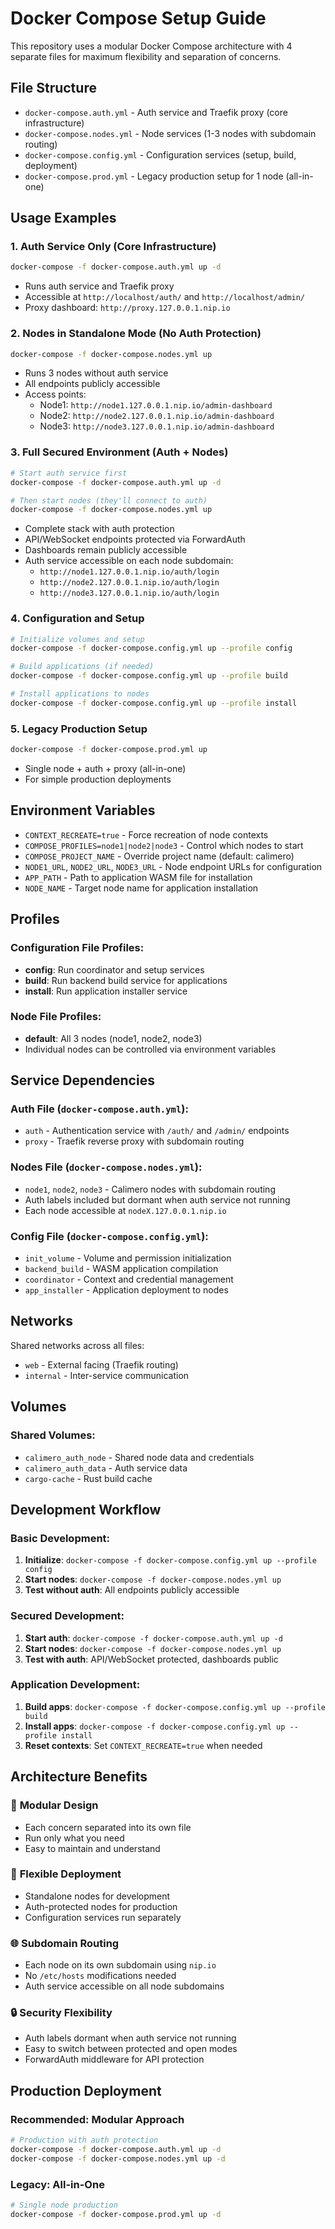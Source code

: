 # Docker Compose Setup Guide

This repository uses a modular Docker Compose architecture with 4 separate files for maximum flexibility and separation of concerns.

## File Structure

- `docker-compose.auth.yml` - Auth service and Traefik proxy (core infrastructure)
- `docker-compose.nodes.yml` - Node services (1-3 nodes with subdomain routing)
- `docker-compose.config.yml` - Configuration services (setup, build, deployment)
- `docker-compose.prod.yml` - Legacy production setup for 1 node (all-in-one)

## Usage Examples

### 1. Auth Service Only (Core Infrastructure)
```bash
docker-compose -f docker-compose.auth.yml up -d
```
- Runs auth service and Traefik proxy
- Accessible at `http://localhost/auth/` and `http://localhost/admin/`
- Proxy dashboard: `http://proxy.127.0.0.1.nip.io`

### 2. Nodes in Standalone Mode (No Auth Protection)
```bash
docker-compose -f docker-compose.nodes.yml up
```
- Runs 3 nodes without auth service
- All endpoints publicly accessible
- Access points:
  - Node1: `http://node1.127.0.0.1.nip.io/admin-dashboard`
  - Node2: `http://node2.127.0.0.1.nip.io/admin-dashboard`
  - Node3: `http://node3.127.0.0.1.nip.io/admin-dashboard`

### 3. Full Secured Environment (Auth + Nodes)
```bash
# Start auth service first
docker-compose -f docker-compose.auth.yml up -d

# Then start nodes (they'll connect to auth)
docker-compose -f docker-compose.nodes.yml up
```
- Complete stack with auth protection
- API/WebSocket endpoints protected via ForwardAuth
- Dashboards remain publicly accessible
- Auth service accessible on each node subdomain:
  - `http://node1.127.0.0.1.nip.io/auth/login`
  - `http://node2.127.0.0.1.nip.io/auth/login`
  - `http://node3.127.0.0.1.nip.io/auth/login`

### 4. Configuration and Setup
```bash
# Initialize volumes and setup
docker-compose -f docker-compose.config.yml up --profile config

# Build applications (if needed)
docker-compose -f docker-compose.config.yml up --profile build

# Install applications to nodes
docker-compose -f docker-compose.config.yml up --profile install
```

### 5. Legacy Production Setup
```bash
docker-compose -f docker-compose.prod.yml up
```
- Single node + auth + proxy (all-in-one)
- For simple production deployments

## Environment Variables

- `CONTEXT_RECREATE=true` - Force recreation of node contexts
- `COMPOSE_PROFILES=node1|node2|node3` - Control which nodes to start
- `COMPOSE_PROJECT_NAME` - Override project name (default: calimero)
- `NODE1_URL`, `NODE2_URL`, `NODE3_URL` - Node endpoint URLs for configuration
- `APP_PATH` - Path to application WASM file for installation
- `NODE_NAME` - Target node name for application installation

## Profiles

### Configuration File Profiles:
- **config**: Run coordinator and setup services
- **build**: Run backend build service for applications
- **install**: Run application installer service

### Node File Profiles:
- **default**: All 3 nodes (node1, node2, node3)
- Individual nodes can be controlled via environment variables

## Service Dependencies

### Auth File (`docker-compose.auth.yml`):
- `auth` - Authentication service with `/auth/` and `/admin/` endpoints
- `proxy` - Traefik reverse proxy with subdomain routing

### Nodes File (`docker-compose.nodes.yml`):
- `node1`, `node2`, `node3` - Calimero nodes with subdomain routing
- Auth labels included but dormant when auth service not running
- Each node accessible at `nodeX.127.0.0.1.nip.io`

### Config File (`docker-compose.config.yml`):
- `init_volume` - Volume and permission initialization
- `backend_build` - WASM application compilation
- `coordinator` - Context and credential management
- `app_installer` - Application deployment to nodes

## Networks

Shared networks across all files:
- `web` - External facing (Traefik routing)
- `internal` - Inter-service communication

## Volumes

### Shared Volumes:
- `calimero_auth_node` - Shared node data and credentials
- `calimero_auth_data` - Auth service data
- `cargo-cache` - Rust build cache

## Development Workflow

### Basic Development:
1. **Initialize**: `docker-compose -f docker-compose.config.yml up --profile config`
2. **Start nodes**: `docker-compose -f docker-compose.nodes.yml up`
3. **Test without auth**: All endpoints publicly accessible

### Secured Development:
1. **Start auth**: `docker-compose -f docker-compose.auth.yml up -d`
2. **Start nodes**: `docker-compose -f docker-compose.nodes.yml up`
3. **Test with auth**: API/WebSocket protected, dashboards public

### Application Development:
1. **Build apps**: `docker-compose -f docker-compose.config.yml up --profile build`
2. **Install apps**: `docker-compose -f docker-compose.config.yml up --profile install`
3. **Reset contexts**: Set `CONTEXT_RECREATE=true` when needed

## Architecture Benefits

### 🔧 **Modular Design**
- Each concern separated into its own file
- Run only what you need
- Easy to maintain and understand

### 🚀 **Flexible Deployment**
- Standalone nodes for development
- Auth-protected nodes for production
- Configuration services run separately

### 🌐 **Subdomain Routing**
- Each node on its own subdomain using `nip.io`
- No `/etc/hosts` modifications needed
- Auth service accessible on all node subdomains

### 🔒 **Security Flexibility**
- Auth labels dormant when auth service not running
- Easy to switch between protected and open modes
- ForwardAuth middleware for API protection

## Production Deployment

### Recommended: Modular Approach
```bash
# Production with auth protection
docker-compose -f docker-compose.auth.yml up -d
docker-compose -f docker-compose.nodes.yml up -d
```

### Legacy: All-in-One
```bash
# Single node production
docker-compose -f docker-compose.prod.yml up -d
```
